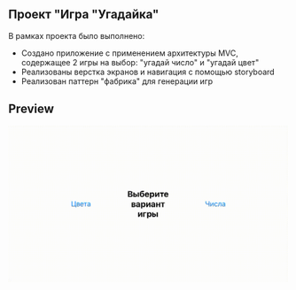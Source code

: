 ## Проект "Игра "Угадайка"
В рамках проекта было выполнено:
- Создано приложение с применением архитектуры MVC, содержащее 2 игры на выбор: "угадай число" и "угадай цвет"
- Реализованы верстка экранов и навигация c помощью storyboard
- Реализован паттерн "фабрика" для генерации игр

## Preview
![Preview](https://github.com/discoclash/guessing-game/blob/main/Preview.gif)
